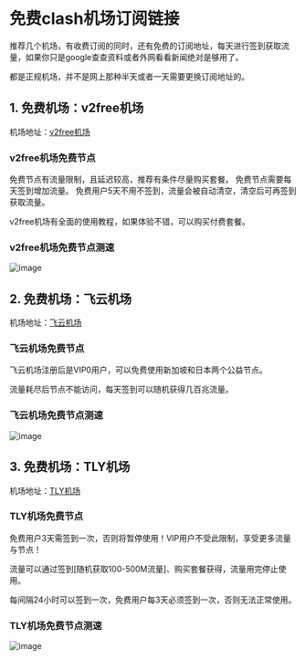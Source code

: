 
# 免费clash机场订阅链接

推荐几个机场，有收费订阅的同时，还有免费的订阅地址，每天进行签到获取流量，如果你只是google查查资料或者外网看看新闻绝对是够用了。

都是正规机场，并不是网上那种半天或者一天需要更换订阅地址的。

## 1. 免费机场：v2free机场

机场地址：[v2free机场](https://clever99.com/j/v2free)

### v2free机场免费节点

免费节点有流量限制，且延迟较高，推荐有条件尽量购买套餐。 免费节点需要每天签到增加流量。 免费用户5天不用不签到，流量会被自动清空，清空后可再签到获取流量。

v2free机场有全面的使用教程，如果体验不错，可以购买付费套餐。

### v2free机场免费节点测速

![image](https://clever99.com/wp-content/uploads/2023/06/v2free.png)

## 2. 免费机场：飞云机场

机场地址：[飞云机场](https://clever99.com/j/feiyun)

### 飞云机场免费节点

飞云机场注册后是VIP0用户，可以免费使用新加坡和日本两个公益节点。

流量耗尽后节点不能访问，每天签到可以随机获得几百兆流量。

### 飞云机场免费节点测速

![image](https://clever99.com/wp-content/uploads/2023/07/%E9%A3%9E%E4%BA%91.jpg)

## 3. 免费机场：TLY机场

机场地址：[TLY机场](https://clever99.com/j/tly)

### TLY机场免费节点

免费用户3天需签到一次，否则将暂停使用！VIP用户不受此限制，享受更多流量与节点！

流量可以通过签到[随机获取100-500M流量]、购买套餐获得，流量用完停止使用。

每间隔24小时可以签到一次，免费用户每3天必须签到一次，否则无法正常使用。

### TLY机场免费节点测速

![image](https://clever99.com/wp-content/uploads/2023/06/TLY%E6%9C%BA%E5%9C%BA.png)
